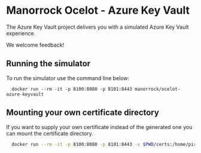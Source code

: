 # Manorrock Ocelot - Azure Key Vault

The Azure Key Vault project delivers you with a simulated Azure Key Vault
experience.

We welcome feedback!

## Running the simulator

To run the simulator use the command line below:

```
  docker run --rm -it -p 8100:8080 -p 8101:8443 manorrock/ocelot-azure-keyvault
```

## Mounting your own certificate directory

If you want to supply your own certificate instead of the generated one you
can mount the certificate directory.

```bash
  docker run --rm -it -p 8100:8080 -p 8101:8443 -v $PWD/certs:/home/piranha/certs manorrock/ocelot-azure-keyvault
```
